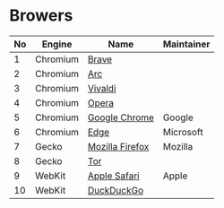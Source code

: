 # Browers

| No  | Engine   | Name                                                      | Maintainer |
| --- | -------- | --------------------------------------------------------- | ---------- |
| 1   | Chromium | [Brave](https://brave.com/)                               |            |
| 2   | Chromium | [Arc](https://arc.net/)                                   |            |
| 3   | Chromium | [Vivaldi](https://vivaldi.com/)                           |            |
| 4   | Chromium | [Opera](https://www.opera.com/)                           |            |
| 5   | Chromium | [Google Chrome](https://www.google.com/chrome/)           | Google     |
| 6   | Chromium | [Edge](https://www.microsoft.com/en-us/edge)              | Microsoft  |
| 7   | Gecko    | [Mozilla Firefox](https://www.mozilla.org/en-US/firefox/) | Mozilla    |
| 8   | Gecko    | [Tor](https://www.torproject.org/)                        |            |
| 9   | WebKit   | [Apple Safari](https://www.apple.com/safari/)             | Apple      |
| 10  | WebKit   | [DuckDuckGo](https://duckduckgo.com/)                     |            |
